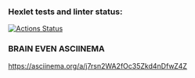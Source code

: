 ### Hexlet tests and linter status:
[![Actions Status](https://github.com/Myotraykt/frontend-project-44/actions/workflows/hexlet-check.yml/badge.svg)](https://github.com/Myotraykt/frontend-project-44/actions)

### BRAIN EVEN ASCIINEMA
https://asciinema.org/a/j7rsn2WA2fOc35Zkd4nDfwZ4Z

